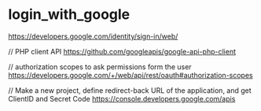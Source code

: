 # login_with_google

https://developers.google.com/identity/sign-in/web/


// PHP client API
https://github.com/googleapis/google-api-php-client


// authorization scopes to ask permissions form the user 
https://developers.google.com/+/web/api/rest/oauth#authorization-scopes



// Make a new project, define redirect-back URL of the application, and get ClientID and Secret Code
https://console.developers.google.com/apis

